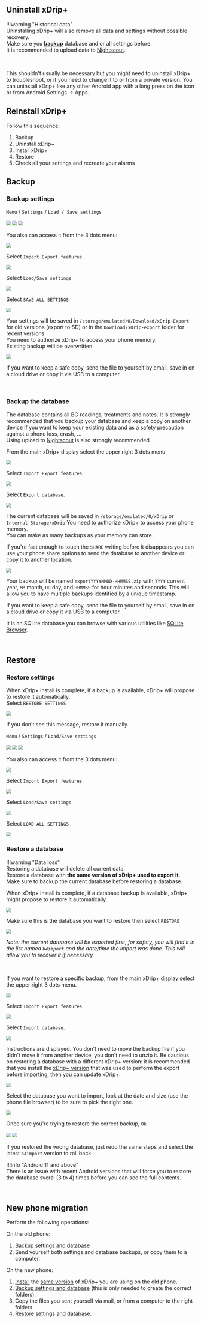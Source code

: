 ## Uninstall xDrip+

!!!warning "Historical data"  
    Uninstalling xDrip+ will also remove all data and settings without possible recovery.  
    Make sure you **[backup](#backup)** database and or all settings before.  
    It is recommended to upload data to [Nightscout](https://nightscout.github.io/).

</br>

This shouldn't usually be necessary but you might need to uninstall xDrip+ to troubleshoot, or if you need to change it to or from a private version. You can uninstall xDrip+ like any other Android app with a long press on the icon or from Android Settings -> Apps.

## Reinstall xDrip+

Follow this sequence:

1. Backup 
2. Uninstall xDrip+
3. Install xDrip+
4. Restore
5. Check all your settings and recreate your alarms



## Backup

### Backup settings

`Menu` / `Settings` / `Load / Save settings`

<img src="../../images/hamburger_menu.png" style="zoom:75%;" />

<img src="../../images/M-S.png" style="zoom:75%;" />

<img src="../../images/M-S-LSS.png" style="zoom:75%;" />

</br>

You also can access it from the 3 dots menu:

<img src="../../images/3dots_menu.png" style="zoom:75%;" />

Select `Import Export features`.

<img src="../../images/3DM.png" style="zoom:75%;" />

Select `Load/Save settings`

<img src="../../images/3DM-IE.png" style="zoom:75%;" />

</br>

Select `SAVE ALL SETTINGS`

<img src="../images/M-S-Settings.png" style="zoom:75%;" />

Your settings will be saved in `/storage/emulated/0/Download/xDrip-Export` for old versions (export to SD) or in the `Download/xDrip-export` folder for recent versions   
You need to authorize xDrip+ to access your phone memory.  
Existing backup will be overwritten.

<img src="../images/M-S-SettingsLoc.png" style="zoom:75%;" />

If you want to keep a safe copy, send the file to yourself by email, save in on a cloud drive or copy it via USB to a computer.

</br>

### Backup the database

The database contains all BG readings, treatments and notes. It is strongly recommended that you backup your database and keep a copy on another device if you want to keep your existing data and as a safety precaution against a phone loss, crash, ...  
Using upload to [Nightscout](https://nightscout.github.io/) is also strongly recommended.

From the main xDrip+ display select the upper right 3 dots menu.

<img src="../../images/3dots_menu.png" style="zoom:75%;" />

Select `Import Export features`.

<img src="../../images/3DM.png" style="zoom:75%;" />

Select `Export database`.

<img src="../../images/3DM-IE.png" style="zoom:75%;" />

</br>

The current database will be saved in `/storage/emulated/0/xDrip` or `Internal Storage/xDrip`
You need to authorize xDrip+ to access your phone memory.  
You can make as many backups as your memory can store.

If you're fast enough to touch the `SHARE` writing before it disappears you can use your phone share options to send the database to another device or copy it to another location.

<img src="../images/3DM-IE-ExpDB.png" style="zoom:75%;" />

Your backup will be named `exportYYYYMMDD-HHMMSS.zip` with `YYYY` current year, `MM` month, `DD` day, and `HHMMSS` for hour minutes and seconds. This will allow you to have multiple backups identified by a unique timestamp.

If you want to keep a safe copy, send the file to yourself by email, save in on a cloud drive or copy it via USB to a computer.

It is an SQLite database you can browse with various utilities like [SQLite Browser](https://sqlitebrowser.org/).

</br>

## Restore

### Restore settings

When xDrip+ install is complete, if a backup is available, xDrip+ will propose to restore it automatically.   
Select `RESTORE SETTINGS`

<img src="../images/RestoreSettings.png" style="zoom:75%;" />

</br>

If you don't see this message, restore it manually.

`Menu` / `Settings` / `Load/Save settings`

<img src="../../images/hamburger_menu.png" style="zoom:75%;" />

<img src="../../images/M-S.png" style="zoom:75%;" />

<img src="../../images/M-S-LSS.png" style="zoom:75%;" />

</br>

You also can access it from the 3 dots menu:

<img src="../../images/3dots_menu.png" style="zoom:75%;" />

Select `Import Export features`.

<img src="../../images/3DM.png" style="zoom:75%;" />

Select `Load/Save settings`

<img src="../../images/3DM-IE.png" style="zoom:75%;" />

</br>

Select `LOAD ALL SETTINGS`

<img src="../images/M-S-Settings.png" style="zoom:75%;" />

</br>

### Restore a database

!!!warning "Data loss"  
    Restoring a database will delete all current data.  
    Restore a database with **the same version of xDrip+ used to export it**.  
    Make sure to backup the current database before restoring a database. 

When xDrip+ install is complete, if a database backup is available, xDrip+ might propose to restore it automatically.

<img src="../images/3DM-BR-Restore1.png" style="zoom:75%;" />

Make sure this is the database you want to restore then select `RESTORE`

<img src="../images/3DM-BR-Restore2.png" style="zoom:75%;" />

*Note: the current database will be exported first, for safety, you will find it in the list named `b4import` and the date/time the import was done. This will allow you to recover it if necessary.*

</br>

If you want to restore a specific backup, from the main xDrip+ display select the upper right 3 dots menu.

<img src="../../images/3dots_menu.png" style="zoom:75%;" />

Select `Import Export features`.

<img src="../../images/3DM.png" style="zoom:75%;" />

Select `Import database`.

<img src="../../images/3DM-IE.png" style="zoom:75%;" />

Instructions are displayed. You don't need to move the backup file if you didn't move it from another device, you don't need to unzip it. Be cautious on restoring a database with a different xDrip+ version: it is recommended that you install the [xDrip+ version](../../install/install/#verify-which-version-is-installed) that was used to perform the export before importing, then you can update xDrip+.

<img src="../images/3DM-BR-Restore.png" style="zoom:75%;" />

Select the database you want to import, look at the date and size (use the phone file browser) to be sure to pick the right one.

<img src="../images/3DM-BR-Restore4.png" style="zoom:75%;" />

Once sure you're trying to restore the correct backup, `Ok`

<img src="../images/3DM-BR-Restore7.png" style="zoom:75%;" />

<img src="../images/3DM-BR-Restore2.png" style="zoom:75%;" />

If you restored the wrong database, just redo the same steps and select the latest `b4import` version to roll back.

!!!info "Android 11 and above"  
    There is an issue with recent Android versions that will force you to restore the database sveral (3 to 4) times before you can see the full contents.

</br>

## New phone migration

Perform the following operations:

On the old phone:

1. [Backup settings and database](#backup)
2. Send yourself both settings and database backups, or copy them to a computer.

On the new phone:

1. [Install](../../install/download/#which-one-to-install) the [same version](../../install/install/#verify-which-version-is-installed) of xDrip+ you are using on the old phone.
2. [Backup settings and database](#backup) (this is only needed to create the correct folders).
3. Copy the files you sent yourself via mail, or from a computer to the right folders.
4. [Restore settings and database](#restore).  